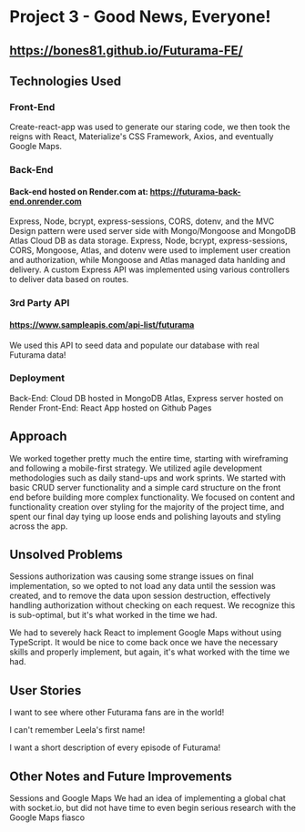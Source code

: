 # Project 3 - Good News, Everyone!

## https://bones81.github.io/Futurama-FE/

## Technologies Used

### Front-End

Create-react-app was used to generate our staring code, we then took the reigns with React, Materialize's CSS Framework, Axios, and eventually Google Maps.

### Back-End

#### Back-end hosted on Render.com at: https://futurama-back-end.onrender.com

Express, Node, bcrypt, express-sessions, CORS, dotenv, and the MVC Design pattern were used server side with Mongo/Mongoose and MongoDB Atlas Cloud DB as data storage. Express, Node, bcrypt, express-sessions, CORS, Mongoose, Atlas, and dotenv were used to implement user creation and authorization, while Mongoose and Atlas managed data hanlding and delivery. A custom Express API was implemented using various controllers to deliver data based on routes.

### 3rd Party API

#### https://www.sampleapis.com/api-list/futurama

We used this API to seed data and populate our database with real Futurama data!

### Deployment

Back-End: Cloud DB hosted in MongoDB Atlas, Express server hosted on Render
Front-End: React App hosted on Github Pages

## Approach

We worked together pretty much the entire time, starting with wireframing and following a mobile-first strategy. We utilized agile development methodologies such as daily stand-ups and work sprints. We started with basic CRUD server functionality and a simple card structure on the front end before building more complex functionality. We focused on content and functionality creation over styling for the majority of the project time, and spent our final day tying up loose ends and polishing layouts and styling across the app.

## Unsolved Problems

Sessions authorization was causing some strange issues on final implementation, so we opted to not load any data until the session was created, and to remove the data upon session destruction, effectively handling authorization without checking on each request. We recognize this is sub-optimal, but it's what worked in the time we had.

We had to severely hack React to implement Google Maps without using TypeScript. It would be nice to come back once we have the necessary skills and properly implement, but again, it's what worked with the time we had.

## User Stories

I want to see where other Futurama fans are in the world!

I can't remember Leela's first name!

I want a short description of every episode of Futurama!

## Other Notes and Future Improvements

Sessions and Google Maps
We had an idea of implementing a global chat with socket.io, but did not have time to even begin serious research with the Google Maps fiasco
